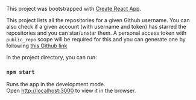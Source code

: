 This project was bootstrapped with [Create React App](https://github.com/facebook/create-react-app).

This project lists all the repositories for a given Github username.
You can also check if a given account (with username and token) has starred the repositories and you can star/unstar them.
A personal access token with `public_repo` scope will be required for this and you can generate one by following [this Github link](https://docs.github.com/en/free-pro-team@latest/github/authenticating-to-github/creating-a-personal-access-token)

In the project directory, you can run:

### `npm start`

Runs the app in the development mode.<br>
Open [http://localhost:3000](http://localhost:3000) to view it in the browser.
